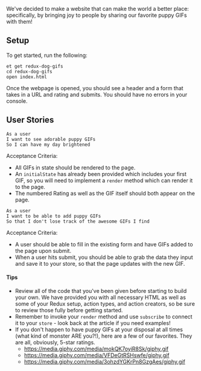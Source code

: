 We've decided to make a website that can make the world a better place: specifically, by bringing joy to people by sharing our favorite puppy GIFs with them!

## Setup

To get started, run the following:

```
et get redux-dog-gifs
cd redux-dog-gifs
open index.html
```

Once the webpage is opened, you should see a header and a form that takes in a URL and rating and submits. You should have no errors in your console.

## User Stories

```no-highlight
As a user
I want to see adorable puppy GIFs
So I can have my day brightened
```

Acceptance Criteria:
* All GIFs in state should be rendered to the page.
* An `initialState` has already been provided which includes your first GIF, so you will need to implement a `render` method which can render it to the page.
* The numbered Rating as well as the GIF itself should both appear on the page.

```no-highlight
As a user
I want to be able to add puppy GIFs
So that I don't lose track of the awesome GIFs I find
```

Acceptance Criteria:
* A user should be able to fill in the existing form and have GIFs added to the page upon submit.
* When a user hits submit, you should be able to grab the data they input and save it to your store, so that the page updates with the new GIF.

#### Tips

- Review all of the code that you've been given before starting to build your own. We have provided you with all necessary HTML as well as some of your Redux setup, action types, and action creators, so be sure to review those fully before getting started.
- Remember to invoke your `render` method and use `subscribe` to connect it to your `store` - look back at the article if you need examples!
- If you don't happen to have puppy GIFs at your disposal at all times (what kind of monster ARE you?!), here are a few of our favorites. They are all, obviously, 5-star ratings.
  * https://media.giphy.com/media/mokQK7oyiR8Sk/giphy.gif
  * https://media.giphy.com/media/VFDeGtRSHswfe/giphy.gif
  * https://media.giphy.com/media/3ohzdYGKrPn8GzgAes/giphy.gif
